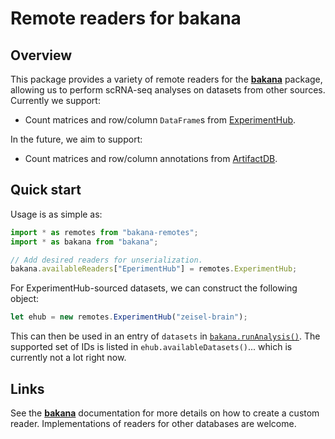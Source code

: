 # Remote readers for bakana

## Overview

This package provides a variety of remote readers for the [**bakana**](https://npmjs.org/package/bakana) package,
allowing us to perform scRNA-seq analyses on datasets from other sources.
Currently we support:

- Count matrices and row/column `DataFrame`s from [ExperimentHub](https://bioconductor.org/packages/ExperimentHub).

In the future, we aim to support:

- Count matrices and row/column annotations from [ArtifactDB](https://github.com/ArtifactDB).

## Quick start

Usage is as simple as:

```js
import * as remotes from "bakana-remotes";
import * as bakana from "bakana";

// Add desired readers for unserialization.
bakana.availableReaders["EperimentHub"] = remotes.ExperimentHub;
```

For ExperimentHub-sourced datasets, we can construct the following object:

```js
let ehub = new remotes.ExperimentHub("zeisel-brain");
```

This can then be used in an entry of `datasets` in [`bakana.runAnalysis()`](https://ltla.github.io/bakana/global.html#runAnalysis).
The supported set of IDs is listed in `ehub.availableDatasets()`... which is currently not a lot right now.

## Links

See the [**bakana**](https://github.com/LTLA/bakana) documentation for more details on how to create a custom reader.
Implementations of readers for other databases are welcome.
